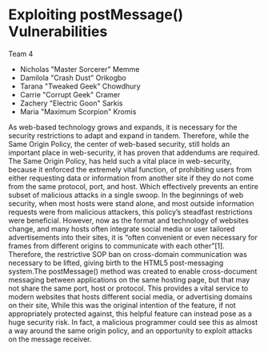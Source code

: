 Exploiting postMessage() Vulnerabilities
===========================================

Team 4 
* Nicholas "Master Sorcerer" Memme
* Damilola "Crash Dust" Orikogbo 
* Tarana "Tweaked Geek" Chowdhury
* Carrie "Corrupt Geek" Cramer
* Zachery "Electric Goon" Sarkis
* Maria "Maximum Scorpion" Kromis

As web-based technology grows and expands, it is necessary for the security restrictions to adapt and expand in tandem. Therefore, while the Same Origin Policy, the center of web-based security, still holds an important place in web-security, it has proven that addendums are required. The Same Origin Policy, has held such a vital place in web-security, because it enforced the extremely vital function, of prohibiting users from either requesting data or information from another site if they do not come from the same protocol, port, and host. Which effectively prevents an entire subset of malicious attacks in a single swoop. In the beginnings of web security, when most hosts were stand alone, and most outside information requests were from malicious attackers, this policy’s steadfast restrictions were beneficial. However, now as the format and technology of websites change, and many hosts often integrate social media or user tailored advertisements into their sites, it is “often convenient or even necessary for frames from different origins to communicate with each other”[1]. Therefore, the restrictive SOP ban on cross-domain communication was necessary to be lifted, giving birth to the HTML5 post-messaging system.The postMessage() method was created to enable cross-document messaging between applications on the same hosting page, but that may not share the same port, host or protocol. This provides a vital service to modern websites that hosts different social media, or advertising domains on their site, While this was the original intention of the feature, if not appropriately protected against, this helpful feature can instead pose as a huge security risk. In fact, a malicious programmer could see this as almost a way around the same origin policy, and an opportunity to exploit attacks on the message receiver.
